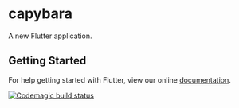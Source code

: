 # capybara

A new Flutter application.

## Getting Started

For help getting started with Flutter, view our online
[documentation](https://flutter.io/).

[![Codemagic build status](https://api.codemagic.io/apps/5c45069c64b62e000f19ce11/5c45069c64b62e000f19ce10/status_badge.svg)](https://codemagic.io/apps/5c45069c64b62e000f19ce11/5c45069c64b62e000f19ce10/latest_build)
